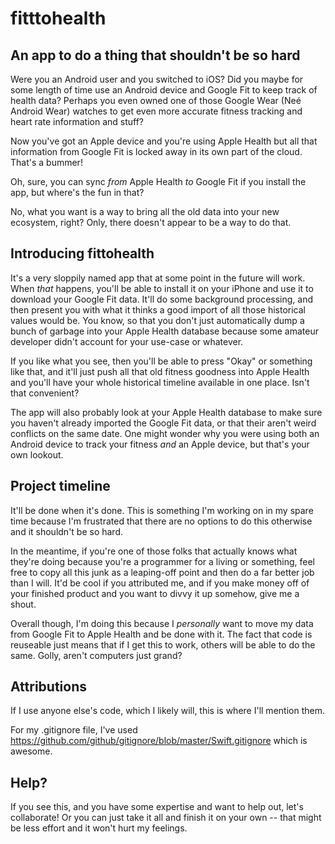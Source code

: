 #  fitttohealth
## An app to do a thing that shouldn't be so hard

Were you an Android user and you switched to iOS? Did you maybe for some length of time use an Android device and Google Fit to keep track of health data? Perhaps you even owned one of those Google Wear (Neé Android Wear) watches to get even more accurate fitness tracking and heart rate information and stuff?

Now you've got an Apple device and you're using Apple Health but all that information from Google Fit is locked away in its own part of the cloud. That's a bummer!

Oh, sure, you can sync *from* Apple Health *to* Google Fit if you install the app, but where's the fun in that?

No, what you want is a way to bring all the old data into your new ecosystem, right? Only, there doesn't appear to be a way to do that.

## Introducing fittohealth

It's a very sloppily named app that at some point in the future will work. When *that* happens, you'll be able to install it on your iPhone and use it to download your Google Fit data. It'll do some background processing, and then present you with what it thinks a good import of all those historical values would be. You know, so that you don't just automatically dump a bunch of garbage into your Apple Health database because some amateur developer didn't account for your use-case or whatever.

If you like what you see, then you'll be able to press "Okay" or something like that, and it'll just push all that old fitness goodness into Apple Health and you'll have your whole historical timeline available in one place. Isn't that convenient?

The app will also probably look at your Apple Health database to make sure you haven't already imported the Google Fit data, or that their aren't weird conflicts on the same date. One might wonder why you were using both an Android device to track your fitness *and* an Apple device, but that's your own lookout.

## Project timeline

It'll be done when it's done. This is something I'm working on in my spare time because I'm frustrated that there are no options to do this otherwise and it shouldn't be so hard.

In the meantime, if you're one of those folks that actually knows what they're doing because you're a programmer for a living or something, feel free to copy all this junk as a leaping-off point and then do a far better job than I will. It'd be cool if you attributed me, and if you make money off of your finished product and you want to divvy it up somehow, give me a shout.

Overall though, I'm doing this because I *personally* want to move my data from Google Fit to Apple Health and be done with it. The fact that code is reuseable just means that if I get this to work, others will be able to do the same. Golly, aren't computers just grand?

## Attributions

If I use anyone else's code, which I likely will, this is where I'll mention them.

For my .gitignore file, I've used https://github.com/github/gitignore/blob/master/Swift.gitignore which is awesome.

## Help?

If you see this, and you have some expertise and want to help out, let's collaborate! Or you can just take it all and finish it on your own -- that might be less effort and it won't hurt my feelings.

